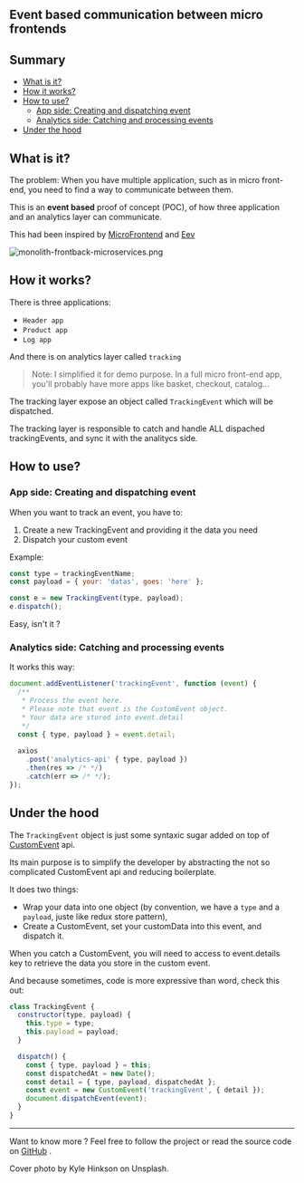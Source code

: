 ## Event based communication between micro frontends

## Summary

- [What is it?](#what-is-it-)
- [How it works?](#how-it-works-)
- [How to use?](#how-to-use-)
  * [App side: Creating and dispatching event](#app-side-creating-and-dispatching-event)
  * [Analytics side: Catching and processing events](#analytics-side-catching-and-processing-events)
- [Under the hood](#under-the-hood)

## What is it?

The problem: When you have multiple application, such as in micro front-end, you need to find a way to communicate between them.

This is an **event based** proof of concept (POC), of how three application and an analytics layer can communicate.

This had been inspired by [MicroFrontend](https://micro-frontends.org/) and [Eev](https://github.com/chrisdavies/eev)

![monolith-frontback-microservices.png](https://cdn.hashnode.com/res/hashnode/image/upload/v1572258097832/HKKluEQ7n.png)

## How it works?

There is three applications:
- `Header app`
- `Product app`
- `Log app`

And there is on analytics layer called `tracking`

> Note: I simplified it for demo purpose. In a full micro front-end app, you'll probably have more apps like basket, checkout, catalog...

The tracking layer expose an object called `TrackingEvent` which will be dispatched.

The tracking layer is responsible to catch and handle ALL dispached trackingEvents, and sync it with the analitycs side.


## How to use?

### App side: Creating and dispatching event

When you want to track an event, you have to:
1. Create a new TrackingEvent and providing it the data you need
2. Dispatch your custom event

Example:

```js
const type = trackingEventName;
const payload = { your: 'datas', goes: 'here' };

const e = new TrackingEvent(type, payload);
e.dispatch();
```

Easy, isn't it ?

### Analytics side: Catching and processing events

It works this way:

```js
document.addEventListener('trackingEvent', function (event) {
  /**
   * Process the event here.
   * Please note that event is the CustomEvent object.
   * Your data are stored into event.detail
   */
  const { type, payload } = event.detail;
  
  axios
    .post('analytics-api' { type, payload })
    .then(res => /* */)
    .catch(err => /* */);
});
```

## Under the hood

The `TrackingEvent` object is just some syntaxic sugar added on top of [CustomEvent](https://developer.mozilla.org/en-US/docs/Web/Guide/Events/Creating_and_triggering_events#Adding_custom_data_%E2%80%93_CustomEvent) api.

Its main purpose is to simplify the developer by abstracting the not so complicated CustomEvent api and reducing boilerplate.

It does two things:

- Wrap your data into one object (by convention, we have a `type` and a `payload`, juste like redux store pattern),
- Create a CustomEvent, set your customData into this event, and dispatch it.


When you catch a CustomEvent, you will need to access to event.details key to retrieve the data you store in the custom event.

And because sometimes, code is more expressive than word, check this out:

```js
class TrackingEvent {
  constructor(type, payload) {
    this.type = type;
    this.payload = payload;
  }

  dispatch() {
    const { type, payload } = this;
    const dispatchedAt = new Date();
    const detail = { type, payload, dispatchedAt };
    const event = new CustomEvent('trackingEvent', { detail });
    document.dispatchEvent(event);
  }
}
```

---

Want to know more ? Feel free to follow the project or read the source code on [GitHub](https://github.com/doliG/poc_events) .

Cover photo by Kyle Hinkson on Unsplash.